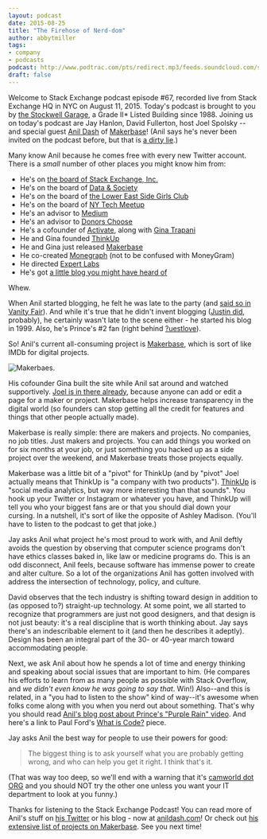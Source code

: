 ```yaml
---
layout: podcast
date: 2015-08-25
title: "The Firehose of Nerd-dom"
author: abbytmiller
tags:
- company
- podcasts
podcast: http://www.podtrac.com/pts/redirect.mp3/feeds.soundcloud.com/stream/220469343-stack-exchange-stack-exchange-podcast-episode-67-the-firehose-of-nerd-dom.mp3
draft: false
---
```


Welcome to Stack Exchange podcast episode #67, recorded live from Stack Exchange HQ in NYC on August 11, 2015. Today's podcast is brought to you by [the Stockwell Garage](https://en.wikipedia.org/wiki/Stockwell_Garage), a Grade II* Listed Building since 1988. Joining us on today's podcast are Jay Hanlon, David Fullerton, host Joel Spolsky -- and special guest [Anil Dash](http://twitter.com/anildash) of [Makerbase](https://makerba.se)! (Anil says he's never been invited on the podcast before, but that is [a dirty lie](http://chat.stackexchange.com/transcript/message/23367254#23367254).)

Many know Anil because he comes free with every new Twitter account. There is a *small* number of other places you might know him from:

* He's on [the board of Stack Exchange, Inc.](http://stackexchange.com/about/management)
* He's on the board of [Data & Society](http://www.datasociety.net)
* He's on the board of [the Lower East Side Girls Club](http://www.girlsclub.org)
* He's on the board of [NY Tech Meetup](https://nytm.org)
* He's an advisor to [Medium](https://medium.com)
* He's an advisor to [Donors Choose](http://www.donorschoose.org)
* He's a cofounder of [Activate](http://activate.com), along with [Gina Trapani](https://twitter.com/ginatrapani) 
* He and Gina founded [ThinkUp](https://www.thinkup.com)
* He and Gina just released [Makerbase](https://makerba.se)
* He co-created [Monegraph](http://monegraph.com) (not to be confused with MoneyGram)
* He directed [Expert Labs](https://en.wikipedia.org/wiki/Expert_Labs)
* He's got [a little blog you might have heard of](http://anildash.com)

Whew.

When Anil started blogging, he felt he was late to the party (and [said so in Vanity Fair](http://www.vanityfair.com/news/daily-news/2014/11/twitter-anil-dash)).  And while it's true that he didn't invent blogging ([Justin did](http://links.net), probably), he certainly wasn't late to the scene either - he started his blog in 1999. Also, he's Prince's #2 fan (right behind [?uestlove](https://en.wikipedia.org/wiki/Questlove)).

So! Anil's current all-consuming project is [Makerbase](https://makerba.se), which is sort of like IMDb for digital projects. 

![Makerbaes.](http://i.stack.imgur.com/zgZF5.jpg)

His cofounder Gina built the site while Anil sat around and watched supportively. [Joel is in there already](https://makerba.se/m/629vqi/spolsky), because anyone can add or edit a page for a maker or project. Makerbase helps increase transparency in the digital world (so founders can stop getting all the credit for features and things that other people actually made).

Makerbase is really simple: there are makers and projects. No companies, no job titles. Just makers and projects. You can add things you worked on for six months at your job, or just something you hacked up as a side project over the weekend, and Makerbase treats those projects equally.

Makerbase was a little bit of a "pivot" for ThinkUp (and by "pivot" Joel actually means that ThinkUp is "a company with two products"). [ThinkUp](https://www.thinkup.com/join/) is "social media analytics, but way more interesting than that sounds". You hook up your Twitter or Instagram or whatever you have, and ThinkUp will tell you who your biggest fans are or that you should dial down your cursing. In a nutshell, it's sort of like the opposite of Ashley Madison. (You'll have to listen to the podcast to get that joke.)

Jay asks Anil what project he's most proud to work with, and Anil deftly avoids the question by observing that computer science programs don't have ethics classes baked in, like law or medicine programs do. This is an odd disconnect, Anil feels, because software has immense power to create and alter culture. So a lot of the organizations Anil has gotten involved with address the intersection of technology, policy, and culture.

David observes that the tech industry is shifting toward design in addition to (as opposed to?) straight-up technology. At some point, we all started to recognize that programmers are just not good designers, and that design is not just beauty: it's a real discipline that is worth thinking about. Jay says there's an indescribable element to it (and then he describes it adeptly). Design has been an integral part of the 30- or 40-year march toward accommodating people.

Next, we ask Anil about how he spends a lot of time and energy thinking and speaking about social issues that are important to him. (He compares his efforts to learn from as many people as possible with Stack Overflow, and *we didn't even know he was going to say that*. Win!) Also--and this is related, in a "you had to listen to the show" kind of way--it's awesome when folks come along with you when you nerd out about something. That's why you should read [Anil's blog post about Prince's "Purple Rain" video](http://anildash.com/2014/07/i-know-times-are-changing.html). And here's a link to Paul Ford's [What is Code?](http://www.bloomberg.com/graphics/2015-paul-ford-what-is-code/) piece.

Jay asks Anil the best way for people to use their powers for good: 

> The biggest thing is to ask yourself what you are probably getting wrong, and who can help you get it right. I think that's it.

(That was way too deep, so we'll end with a warning that it's [camworld dot ORG](http://camworld.org) and you should NOT try the other one unless you want your IT department to look at you funny.)

Thanks for listening to the Stack Exchange Podcast! You can read more of Anil's stuff on [his Twitter](http://twitter.com/anildash) or his blog - now at [anildash.com](http://anildash.com)! Or check out [his extensive list of projects on Makerbase](https://makerba.se/m/psw2ud/anildash). See you next time!
